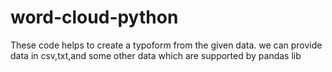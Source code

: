 # word-cloud-python
These code helps to create a typoform from the given data.
we can provide data in csv,txt,and some other data which are supported by pandas lib
